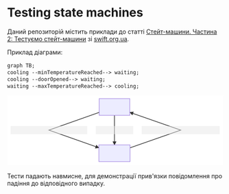#  Testing state machines

Даний репозиторій містить приклади до статті [Стейт-машини. Частина 2: Тестуємо стейт-машини](https://swift.org.ua/state-machines-part-2/) зі [swift.org.ua](https://swift.org.ua).

Приклад діаграми:

```
graph TB;
cooling --minTemperatureReached--> waiting;
cooling --doorOpened--> waiting;
waiting --maxTemperatureReached--> cooling;
```

![зображення діаграми зі стейт-машиною](state-machine-diagram.svg)

Тести падають навмисне, для демонстрації прив'язки повідомлення про падіння до відповідного випадку.

